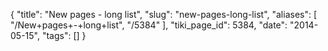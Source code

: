 {
    "title": "New pages - long list",
    "slug": "new-pages-long-list",
    "aliases": [
        "/New+pages+-+long+list",
        "/5384"
    ],
    "tiki_page_id": 5384,
    "date": "2014-05-15",
    "tags": []
}